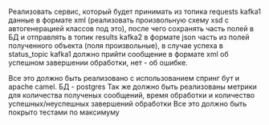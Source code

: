 Реализовать сервис, который будет принимать из топика requests kafka1 данные в формате xml (реализовать произвольную схему xsd с автогенерацией классов под это), после чего сохранять часть полей в БД и отправлять  в топик results kafka2 в формате json часть из полей полученного объекта (поля произвольные), в случае успеха в status_topic kafka1 должно прийти сообщение в формате xml об успешном завершении обработки, нет - об ошибке.

Все это должно быть реализовано с использованием спринг бут и apache camel. БД - postgres
Так же должно быть реализованы метрики для количества полученых сообщений, время обработки и количество успешных/неуспешных завершений обработки
Все это должно быть покрыто тестами по максимуму
